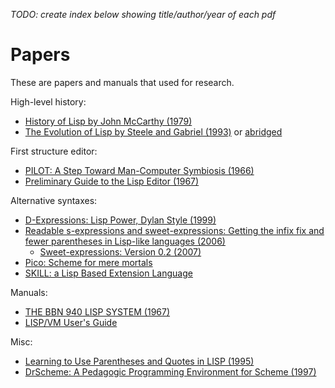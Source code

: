 _TODO: create index below showing title/author/year of each pdf_

# Papers

These are papers and manuals that used for research.

High-level history:

- [History of Lisp by John McCarthy (1979)](history-of-lisp-1979.pdf)
- [The Evolution of Lisp by Steele and Gabriel (1993)](HOPL2-Uncut.pdf) or [abridged](Hopl2.pdf)

First structure editor:

- [PILOT: A Step Toward Man-Computer Symbiosis (1966)](AITR-221.pdf)
- [Preliminary Guide to the Lisp Editor (1967)](W-21_LISP_Editor_Apr67.pdf)

Alternative syntaxes:

- [D-Expressions: Lisp Power, Dylan Style (1999)](dexprs.pdf)
- [Readable s-expressions and sweet-expressions: Getting the infix fix and fewer parentheses in Lisp-like languages (2006)](wheeler2006.pdf)
  - [Sweet-expressions: Version 0.2 (2007)](wheeler2007.pdf)
- [Pico: Scheme for mere mortals](LispWS.pdf)
- [SKILL: a Lisp Based Extension Language](petrus1993.pdf)

Manuals:

- [THE BBN 940 LISP SYSTEM (1967)](656771.pdf)
- [LISP/VM User's Guide](SH20-6477_LispVMUG_Jul84.pdf)

Misc:

- [Learning to Use Parentheses and Quotes in LISP (1995)](davis1995.pdf)
- [DrScheme: A Pedagogic Programming Environment for Scheme (1997)](plilp97.pdf)

